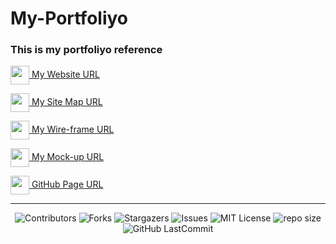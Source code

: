 # My-Portfoliyo

<h3 align="left">This is my portfoliyo reference</h3>
<p align="left">
   <a href="http://ashenhansaka.epizy.com/" target="_blank"><img align="center" src="https://github.com/hansakagaa/My-Portfoliyo/blob/master/assets/images/favicon.png" height="30" width="30" />  </a> <a href="http://ashenhansaka.epizy.com/" target="blank" > My Website URL </a><br>
  
  <a href="https://www.gloomaps.com" target="_blank"><img align="center" src="https://www.gloomaps.com/favicon.ico" height="30" width="30" />  </a> <a href="https://www.gloomaps.com/FhHQZ6RQ2l" target="blank" > My Site Map URL </a><br>
  
  <a href="https://wireframe.cc" target="_blank"><img align="center" src="https://wireframe.cc/favicon.ico" height="30" width="30" />  </a> <a href="https://wireframe.cc/ceHFJW" target="blank" > My Wire-frame URL </a><br>
  
  <a href="https://www.figma.com" target="_blank"><img align="center" src="https://www.vectorlogo.zone/logos/figma/figma-icon.svg" height="30" width="30" />  </a> <a href="https://www.figma.com/file/7vT31AKkYoYE7eh696Ak08/My-profile?node-id=143%3A9" target="blank" > My Mock-up URL </a><br>
  
  <a href="https://www.github.com" target="_blank"><img align="center" src="https://www.github.com/favicon.ico" height="30" width="30" />  </a> <a href="https://hansakagaa.github.io/My-Portfoliyo/" target="blank" > GitHub Page URL </a><br>
  
</p>

---
<div align="center">

![Contributors](https://img.shields.io/github/contributors/hansakagaa/My-Portfoliyo?&labelColor=black&color=4cd137&style=for-the-badge)
![Forks](https://img.shields.io/github/forks/hansakagaa/My-Portfoliyo?&labelColor=black&color=0fb9b1&style=for-the-badge)
![Stargazers](https://img.shields.io/github/stars/hansakagaa/My-Portfoliyo?&labelColor=black&color=f7b731&style=for-the-badge)
![Issues](https://img.shields.io/github/issues/hansakagaa/My-Portfoliyo?&labelColor=black&color=EE5A24&style=for-the-badge)
![MIT License](https://img.shields.io/github/license/hansakagaa/My-Portfoliyo?&labelColor=black&color=FFC312&style=for-the-badge)
![repo size](https://img.shields.io/github/repo-size/hansakagaa/My-Portfoliyo?label=Repo%20Size&style=for-the-badge&labelColor=black&color=0652DD)
![GitHub LastCommit](https://img.shields.io/github/last-commit/hansakagaa/My-Portfoliyo?logo=github&labelColor=black&color=d1d8e0&style=for-the-badge)
</div>
